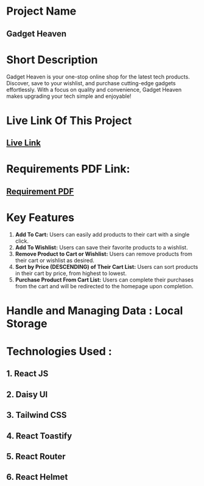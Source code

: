 

# Project Name
## Gadget Heaven

# Short Description
Gadget Heaven is your one-stop online shop for the latest tech products. Discover, save to your wishlist, and purchase cutting-edge gadgets effortlessly. With a focus on quality and convenience, Gadget Heaven makes upgrading your tech simple and enjoyable!

# Live Link Of This Project

## [Live Link](https://gadget-heavenn.netlify.app/)

# Requirements PDF Link:

## [Requirement PDF](https://github.com/Jaber-riyan/Gadget_Heaven/blob/main/Batch-10_Assignment-08.pdf)


# Key Features
1. **Add To Cart:** Users can easily add products to their cart with a single click.
2. **Add To Wishlist:** Users can save their favorite products to a wishlist.
3. **Remove Product to Cart or Wishlist:** Users can remove products from their cart or wishlist as desired.
4. **Sort by Price (DESCENDING) of Their Cart List:** Users can sort products in their cart by price, from highest to lowest.
5. **Purchase Product From Cart List:** Users can complete their purchases from the cart and will be redirected to the homepage upon completion.

# Handle and Managing Data : Local Storage

# Technologies Used : 

## 1. React JS
## 2. Daisy UI
## 3. Tailwind CSS
## 4. React Toastify
## 5. React Router
## 6. React Helmet



